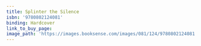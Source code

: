 ```yaml
---
title: Splinter the Silence
isbn: '9780802124081'
binding: Hardcover
link_to_buy_page:
image_path: 'https://images.booksense.com/images/081/124/9780802124081.jpg'
---
```


